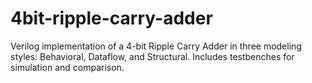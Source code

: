 # 4bit-ripple-carry-adder
Verilog implementation of a 4-bit Ripple Carry Adder in three modeling styles: Behavioral, Dataflow, and Structural. Includes testbenches for simulation and comparison.
